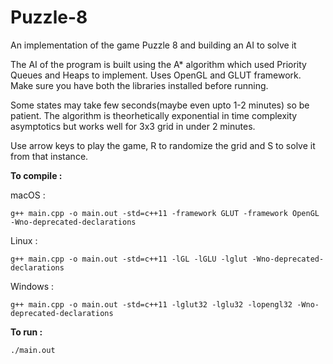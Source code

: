 # Puzzle-8
An implementation of the game Puzzle 8 and building an AI to solve it

The AI of the program is built using the A* algorithm which used Priority Queues and Heaps to implement. Uses OpenGL and GLUT framework. Make sure you have both the libraries installed before running.

Some states may take few seconds(maybe even upto 1-2 minutes) so be patient. The algorithm is theorhetically exponential in time complexity asymptotics but works well for 3x3 grid in under 2 minutes.

Use arrow keys to play the game, R to randomize the grid and S to solve it from that instance.

**To compile :**

macOS :
~~~~ 
g++ main.cpp -o main.out -std=c++11 -framework GLUT -framework OpenGL -Wno-deprecated-declarations
~~~~
Linux :
~~~~ 
g++ main.cpp -o main.out -std=c++11 -lGL -lGLU -lglut -Wno-deprecated-declarations
~~~~
Windows :
~~~~ 
g++ main.cpp -o main.out -std=c++11 -lglut32 -lglu32 -lopengl32 -Wno-deprecated-declarations
~~~~

**To run :**
~~~~
./main.out
~~~~
